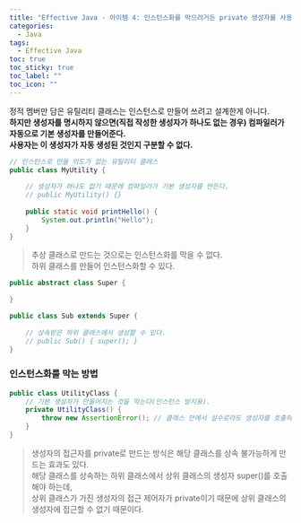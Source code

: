 ```yaml
---
title: "Effective Java - 아이템 4: 인스턴스화를 막으려거든 private 생성자를 사용하라"
categories:
  - Java
tags:
  - Effective Java
toc: true
toc_sticky: true
toc_label: ""
toc_icon: ""
---
```


정적 멤버만 담은 유틸리티 클래스는 인스턴스로 만들어 쓰려고 설계한게 아니다.<br>
**하지만 생성자를 명시하지 않으면(직접 작성한 생성자가 하나도 없는 경우) 컴파일러가 자동으로 기본 생성자를 만들어준다.**<br>
**사용자는 이 생성자가 자동 생성된 것인지 구분할 수 없다.**<br>
```java
// 인스턴스로 만들 의도가 없는 유틸리티 클래스
public class MyUtility {
    
    // 생성자가 하나도 없기 때문에 컴파일러가 기본 생성자를 만든다.
    // public MyUtility() {}
    
    public static void printHello() {
        System.out.println("Hello");
    }
}
```

>추상 클래스로 만드는 것으로는 인스턴스화를 막을 수 없다.<br>
하위 클래스를 만들어 인스턴스화할 수 있다.<br>

```java
public abstract class Super {
    
}

public class Sub extends Super {
    
    // 상속받은 하위 클래스에서 생성할 수 있다.
    // public Sub() { super(); }
}
```

### 인스턴스화를 막는 방법

```java
public class UtilityClass {
    // 기본 생성자가 만들어지는 것을 막는다(인스턴스 방지용).
    private UtilityClass() {
        throw new AssertionError(); // 클래스 안에서 실수로라도 생성자를 호출하지 않도록 해준다.
    }
}
```

>생성자의 접근자를 private로 만드는 방식은 해당 클래스를 상속 불가능하게 만드는 효과도 있다.<br>
해당 클래스를 상속하는 하위 클래스에서 상위 클래스의 생성자 super()를 호출해야 하는데,<br>
상위 클래스가 가진 생성자의 접근 제어자가 private이기 때문에 상위 클래스의 생성자에 접근할 수 없기 때문이다.<br>
